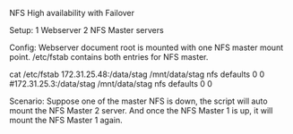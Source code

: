 NFS High availability with Failover

Setup:
1 Webserver
2 NFS Master servers

Config:
Webserver document root is mounted with one NFS master mount point. /etc/fstab contains both entries for NFS master.


cat /etc/fstab
172.31.25.48:/data/stag /mnt/data/stag nfs     defaults        0       0
#172.31.25.3:/data/stag /mnt/data/stag nfs     defaults        0       0


Scenario:
Suppose one of the master NFS is down, the script will auto mount the NFS Master 2 server. And once the NFS Master 1 is up, it will mount the NFS Master 1 again.
